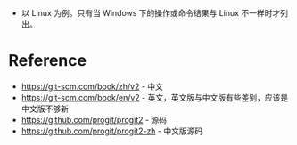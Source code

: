 - 以 Linux 为例。只有当 Windows 下的操作或命令结果与 Linux 不一样时才列出。


# Reference
- https://git-scm.com/book/zh/v2 - 中文
- https://git-scm.com/book/en/v2 - 英文，英文版与中文版有些差别，应该是中文版不够新
- https://github.com/progit/progit2 - 源码
- https://github.com/progit/progit2-zh - 中文版源码
